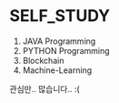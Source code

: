 # SELF_STUDY



1. JAVA Programming
2. PYTHON Programming
3. Blockchain
4. Machine-Learning

관심만.. 많습니다..    :(
